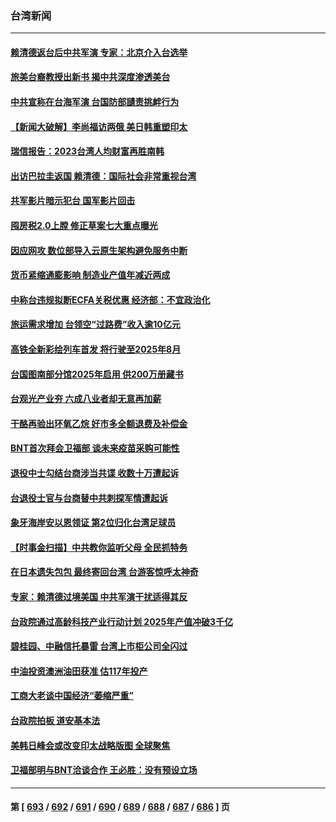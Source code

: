 ### 台湾新闻
---
#### [赖清德返台后中共军演 专家：北京介入台选举](../../pages/ncid1349361/n14057091.md) 
#### [旅美台裔教授出新书 揭中共深度渗透美台](../../pages/ncid1349361/n14055214.md) 
#### [中共宣称在台海军演 台国防部讉责挑衅行为](../../pages/ncid1349361/n14056977.md) 
#### [【新闻大破解】李尚福访两俄 美日韩重塑印太](../../pages/ncid1349361/n14056718.md) 
#### [瑞信报告：2023台湾人均财富再胜南韩](../../pages/ncid1349361/n14056672.md) 
#### [出访巴拉圭返国 赖清德：国际社会非常重视台湾](../../pages/ncid1349361/n14056667.md) 
#### [共军影片暗示犯台 国军影片回击](../../pages/ncid1349361/n14056669.md) 
#### [囤房税2.0上膛 修正草案七大重点曝光](../../pages/ncid1349361/n14056666.md) 
#### [因应网攻 数位部导入云原生架构避免服务中断](../../pages/ncid1349361/n14056673.md) 
#### [货币紧缩通膨影响 制造业产值年减近两成](../../pages/ncid1349361/n14056671.md) 
#### [中称台违规拟断ECFA关税优惠 经济部：不宜政治化](../../pages/ncid1349361/n14056674.md) 
#### [旅运需求增加 台领空“过路费”收入逾10亿元](../../pages/ncid1349361/n14056654.md) 
#### [高铁全新彩绘列车首发 将行驶至2025年8月](../../pages/ncid1349361/n14056656.md) 
#### [台国图南部分馆2025年启用 供200万册藏书](../../pages/ncid1349361/n14056677.md) 
#### [台观光产业夯 六成八业者却无意再加薪](../../pages/ncid1349361/n14056675.md) 
#### [干酪再验出环氧乙烷 好市多全额退费及补偿金](../../pages/ncid1349361/n14056652.md) 
#### [BNT首次拜会卫福部 谈未来疫苗采购可能性](../../pages/ncid1349361/n14056650.md) 
#### [退役中士勾结台商涉当共谍 收数十万遭起诉](../../pages/ncid1349361/n14056565.md) 
#### [台退役士官与台商替中共刺探军情遭起诉](../../pages/ncid1349361/n14056461.md) 
#### [象牙海岸安以恩领证 第2位归化台湾足球员](../../pages/ncid1349361/n14056508.md) 
#### [【时事金扫描】中共教你监听父母 全民抓特务](../../pages/ncid1349361/n14056242.md) 
#### [在日本遗失包包 最终寄回台湾 台游客惊呼太神奇](../../pages/ncid1349361/n14056463.md) 
#### [专家：赖清德过境美国 中共军演干扰适得其反](../../pages/ncid1349361/n14055690.md) 
#### [台政院通过高龄科技产业行动计划 2025年产值冲破3千亿](../../pages/ncid1349361/n14055942.md) 
#### [碧桂园、中融信托暴雷 台湾上市柜公司全闪过](../../pages/ncid1349361/n14055941.md) 
#### [中油投资澳洲油田获准 估117年投产](../../pages/ncid1349361/n14055943.md) 
#### [工商大老谈中国经济“萎缩严重”](../../pages/ncid1349361/n14055929.md) 
#### [台政院拍板 道安基本法](../../pages/ncid1349361/n14055931.md) 
#### [美韩日峰会或改变印太战略版图 全球聚焦](../../pages/ncid1349361/n14055908.md) 
#### [卫福部明与BNT洽谈合作 王必胜：没有预设立场](../../pages/ncid1349361/n14055902.md) 

---
#### 第 [ [693](./693.md) / [692](./692.md) / [691](./691.md) / [690](./690.md) / [689](./689.md) / [688](./688.md) / [687](./687.md) / [686](./686.md) ] 页
